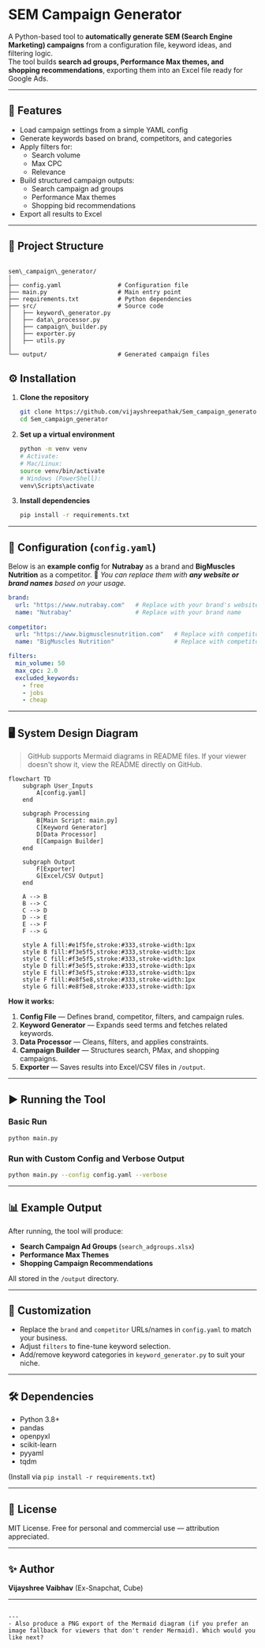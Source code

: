 # SEM Campaign Generator

A Python-based tool to **automatically generate SEM (Search Engine Marketing) campaigns** from a configuration file, keyword ideas, and filtering logic.  
The tool builds **search ad groups, Performance Max themes, and shopping recommendations**, exporting them into an Excel file ready for Google Ads.

---

## 📌 Features
- Load campaign settings from a simple YAML config
- Generate keywords based on brand, competitors, and categories
- Apply filters for:
  - Search volume
  - Max CPC
  - Relevance
- Build structured campaign outputs:
  - Search campaign ad groups
  - Performance Max themes
  - Shopping bid recommendations
- Export all results to Excel

---

## 📂 Project Structure
```

sem\_campaign\_generator/
│
├── config.yaml                # Configuration file
├── main.py                    # Main entry point
├── requirements.txt           # Python dependencies
├── src/                       # Source code
│   ├── keyword\_generator.py
│   ├── data\_processor.py
│   ├── campaign\_builder.py
│   ├── exporter.py
│   ├── utils.py
│
└── output/                    # Generated campaign files

````

## ⚙️ Installation

1. **Clone the repository**
   ```bash
   git clone https://github.com/vijayshreepathak/Sem_campaign_generator.git
   cd Sem_campaign_generator

2. **Set up a virtual environment**

   ```bash
   python -m venv venv
   # Activate:
   # Mac/Linux:
   source venv/bin/activate
   # Windows (PowerShell):
   venv\Scripts\activate
   ```

3. **Install dependencies**

   ```bash
   pip install -r requirements.txt
   ```

---

## 📝 Configuration (`config.yaml`)

Below is an **example config** for **Nutrabay** as a brand and **BigMuscles Nutrition** as a competitor.
📌 *You can replace them with **any website or brand names** based on your usage.*

```yaml
brand:
  url: "https://www.nutrabay.com"   # Replace with your brand's website
  name: "Nutrabay"                  # Replace with your brand name
  
competitor:
  url: "https://www.bigmusclesnutrition.com"   # Replace with competitor's website
  name: "BigMuscles Nutrition"                 # Replace with competitor name

filters:
  min_volume: 50
  max_cpc: 2.0
  excluded_keywords:
    - free
    - jobs
    - cheap
```

---

## 🖥 System Design Diagram

> GitHub supports Mermaid diagrams in README files. If your viewer doesn't show it, view the README directly on GitHub.

```mermaid
flowchart TD
    subgraph User_Inputs
        A[config.yaml]
    end

    subgraph Processing
        B[Main Script: main.py]
        C[Keyword Generator]
        D[Data Processor]
        E[Campaign Builder]
    end

    subgraph Output
        F[Exporter]
        G[Excel/CSV Output]
    end

    A --> B
    B --> C
    C --> D
    D --> E
    E --> F
    F --> G

    style A fill:#e1f5fe,stroke:#333,stroke-width:1px
    style B fill:#f3e5f5,stroke:#333,stroke-width:1px
    style C fill:#f3e5f5,stroke:#333,stroke-width:1px
    style D fill:#f3e5f5,stroke:#333,stroke-width:1px
    style E fill:#f3e5f5,stroke:#333,stroke-width:1px
    style F fill:#e8f5e8,stroke:#333,stroke-width:1px
    style G fill:#e8f5e8,stroke:#333,stroke-width:1px
```

**How it works:**

1. **Config File** — Defines brand, competitor, filters, and campaign rules.
2. **Keyword Generator** — Expands seed terms and fetches related keywords.
3. **Data Processor** — Cleans, filters, and applies constraints.
4. **Campaign Builder** — Structures search, PMax, and shopping campaigns.
5. **Exporter** — Saves results into Excel/CSV files in `/output`.

---

## ▶️ Running the Tool

### Basic Run

```bash
python main.py
```

### Run with Custom Config and Verbose Output

```bash
python main.py --config config.yaml --verbose
```

---

## 📊 Example Output

After running, the tool will produce:

* **Search Campaign Ad Groups** (`search_adgroups.xlsx`)
* **Performance Max Themes**
* **Shopping Campaign Recommendations**

All stored in the `/output` directory.

---

## 🚀 Customization

* Replace the `brand` and `competitor` URLs/names in `config.yaml` to match your business.
* Adjust `filters` to fine-tune keyword selection.
* Add/remove keyword categories in `keyword_generator.py` to suit your niche.

---

## 🛠 Dependencies

* Python 3.8+
* pandas
* openpyxl
* scikit-learn
* pyyaml
* tqdm

(Install via `pip install -r requirements.txt`)

---

## 📄 License

MIT License.
Free for personal and commercial use — attribution appreciated.

---

## ✨ Author

**Vijayshree Vaibhav** (Ex-Snapchat, Cube)

---

```

---
- Also produce a PNG export of the Mermaid diagram (if you prefer an image fallback for viewers that don't render Mermaid). Which would you like next?
```

